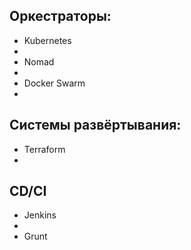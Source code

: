 Оркестраторы:
 -
 - Kubernetes
 -
 - Nomad
 -
 - Docker Swarm
 -
Системы развёртывания:
 -
 - Terraform
 -
CD/CI
 -
 - Jenkins
 -
 - Grunt
